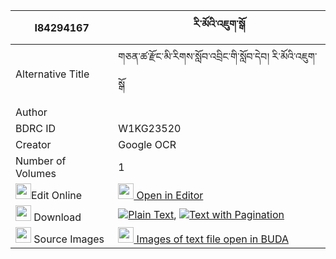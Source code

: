 |I84294167|རི་མོའི་འཇུག་སྒོ 
| --- | --- 
|Alternative Title |གཅན་ཚ་རྫོང་མི་རིགས་སློབ་འབྲིང་གི་སློབ་དེབ། རི་མོའི་འཇུག་སྒོ
|Author | 
|BDRC ID | W1KG23520
|Creator | Google OCR
|Number of Volumes| 1
|<img width="25" src="https://img.icons8.com/color/25/000000/edit-property.png">Edit Online| [<img width="25" src="https://avatars.githubusercontent.com/u/45091458?s=200&v=4"> Open in Editor](http://editor.openpecha.org/I84294167)
|<img width="25" src="https://img.icons8.com/fluent/48/000000/download-2.png"/>  Download | [![](https://img.icons8.com/color/20/000000/txt.png)Plain Text](https://github.com/Openpecha/I84294167/releases/download/v1/rimo_i_juk_go_plain_I84294167.zip), [![](https://img.icons8.com/color/20/000000/txt.png)Text with Pagination](https://github.com/Openpecha/I84294167/releases/download/v1/rimo_i_juk_go_pages_I84294167.zip)
|<img width="25" src="https://img.icons8.com/plasticine/100/000000/pictures-folder.png"/>  Source Images | [<img width="25" src="https://library.bdrc.io/icons/BUDA-small.svg"> Images of text file open in BUDA](https://library.bdrc.io/show/bdr:W1KG23520)
